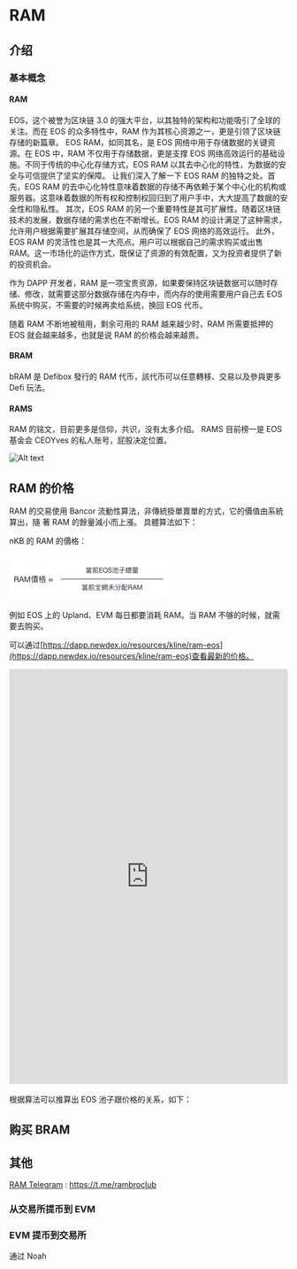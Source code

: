 # RAM

## 介绍

### 基本概念

#### RAM

EOS，这个被誉为区块链 3.0 的强大平台，以其独特的架构和功能吸引了全球的关注。而在 EOS 的众多特性中，RAM 作为其核心资源之一，更是引领了区块链存储的新篇章。
EOS RAM，如同其名，是 EOS 网络中用于存储数据的关键资源。在 EOS 中，RAM 不仅用于存储数据，更是支撑 EOS 网络高效运行的基础设施。不同于传统的中心化存储方式，EOS RAM 以其去中心化的特性，为数据的安全与可信提供了坚实的保障。
让我们深入了解一下 EOS RAM 的独特之处。首先，EOS RAM 的去中心化特性意味着数据的存储不再依赖于某个中心化的机构或服务器。这意味着数据的所有权和控制权回归到了用户手中，大大提高了数据的安全性和隐私性。
其次，EOS RAM 的另一个重要特性是其可扩展性。随着区块链技术的发展，数据存储的需求也在不断增长。EOS RAM 的设计满足了这种需求，允许用户根据需要扩展其存储空间，从而确保了 EOS 网络的高效运行。
此外，EOS RAM 的灵活性也是其一大亮点。用户可以根据自己的需求购买或出售 RAM。这一市场化的运作方式，既保证了资源的有效配置，又为投资者提供了新的投资机会。

作为 DAPP 开发者，RAM 是一项宝贵资源，如果要保持区块链数据可以随时存储、修改，就需要这部分数据存储在内存中，而内存的使用需要用户自己去 EOS 系统中购买，不需要的时候再卖给系统，换回 EOS 代币。

随着 RAM 不断地被租用，剩余可用的 RAM 越来越少时，RAM 所需要抵押的 EOS 就会越来越多，也就是说 RAM 的价格会越来越贵。

#### BRAM

bRAM 是 Defibox 發行的 RAM 代币，該代币可以任意轉移、交易以及參與更多 Defi 玩法。

#### RAMS

RAM 的铭文，目前更多是信仰，共识，没有太多介绍。
RAMS 目前榜一是 EOS 基金会 CEOYves 的私人账号，屁股决定位置。

![Alt text](image-2.png)

## RAM 的价格

RAM 的交易使用 Bancor 流動性算法，非傳統掛單賣單的方式，它的價值由系統算出，隨
著 RAM 的餘量減小而上漲。
具體算法如下：

nKB 的 RAM 的價格：

![Alt text](image-1.png)

例如 EOS 上的 Upland、EVM 每日都要消耗 RAM。当 RAM 不够的时候，就需要去购买。



可以通过[https://dapp.newdex.io/resources/kline/ram-eos](https://dapp.newdex.io/resources/kline/ram-eos)查看最新的价格。

<iframe id="iframe" height=750 width=100% frameborder=0 allowfullscreen="true" src="https://dapp.newdex.io/resources/kline/ram-eos">  
</iframe>

根据算法可以推算出 EOS 池子跟价格的关系，如下：



## 购买 BRAM

## 其他

[RAM Telegram](https://t.me/rambroclub) : https://t.me/rambroclub

### 从交易所提币到 EVM

### EVM 提币到交易所

通过 Noah
